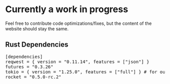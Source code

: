 # Currently a work in progress
Feel free to contribute code optimizations/fixes, but the content of the website should stay the same.

## Rust Dependencies
<pre>
[dependencies]
reqwest = { version = "0.11.14", features = ["json"] }
futures = "0.3.26"
tokio = { version = "1.25.0", features = ["full"] } # for our async runtime
rocket = "0.5.0-rc.2"
</pre>